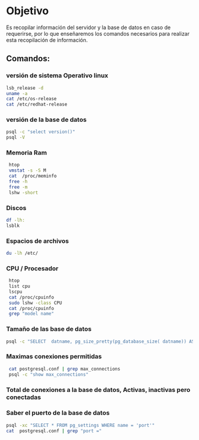 
# Objetivo

Es recopilar información del servidor y la base de datos en caso de requerirse, por lo que enseñaremos los comandos necesarios para realizar esta recopilación de información.


## Comandos:

### versión de sistema Operativo linux
```sh
lsb_release -d
uname -a
cat /etc/os-release
cat /etc/redhat-release
```

### versión de la base de datos 
```sh
psql -c "select version()"
psql -V
```

### Memoria Ram

```sh
 htop
 vmstat -s -S M 
 cat  /proc/meminfo
 free -h
 free -m
 lshw -short
```

### Discos 
```sh
df -lh:
lsblk
```

### Espacios de archivos 
```sh
du -lh /etc/
```


### CPU / Procesador
```sh
 htop
 list cpu
 lscpu 
 cat /proc/cpuinfo 
 sudo lshw -class CPU  
 cat /proc/cpuinfo 
 grep "model name"
```

### Tamaño de las base de datos 
```sh
psql -c "SELECT  datname, pg_size_pretty(pg_database_size( datname)) AS size FROM pg_database"
```

### Maximas conexiones permitidas
```sh
 cat postgresql.conf | grep max_connections
 psql -c "show max_connections"
```

### Total de conexiones a la base de datos, Activas, inactivas pero conectadas


### Saber el puerto de la base de datos 
```sh
psql -xc "SELECT * FROM pg_settings WHERE name = 'port'"
cat  postgresql.conf | grep "port ="
```
